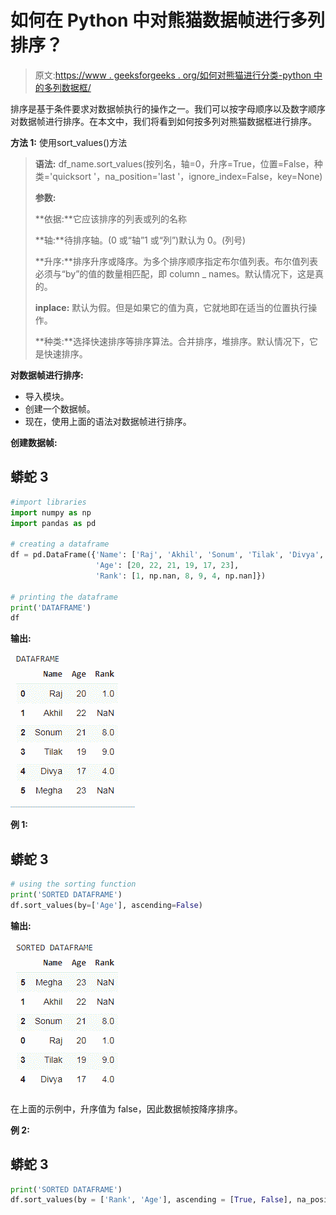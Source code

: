 # 如何在 Python 中对熊猫数据帧进行多列排序？

> 原文:[https://www . geeksforgeeks . org/如何对熊猫进行分类-python 中的多列数据框/](https://www.geeksforgeeks.org/how-to-sort-a-pandas-dataframe-by-multiple-columns-in-python/)

排序是基于条件要求对数据帧执行的操作之一。我们可以按字母顺序以及数字顺序对数据帧进行排序。在本文中，我们将看到如何按多列对熊猫数据框进行排序。

**方法 1:** 使用sort_values()方法

> **语法:** df_name.sort_values(按列名，轴=0，升序=True，位置=False，种类='quicksort '，na_position='last '，ignore_index=False，key=None)
> 
> **参数:**
> 
> **依据:**它应该排序的列表或列的名称
> 
> **轴:**待排序轴。(0 或“轴”1 或“列”)默认为 0。(列号)
> 
> **升序:**排序升序或降序。为多个排序顺序指定布尔值列表。布尔值列表必须与“by”的值的数量相匹配，即 column _ names。默认情况下，这是真的。
> 
> **inplace:** 默认为假。但是如果它的值为真，它就地即在适当的位置执行操作。
> 
> **种类:**选择快速排序等排序算法。合并排序，堆排序。默认情况下，它是快速排序。

**对数据帧进行排序:**

*   导入模块。
*   创建一个数据帧。
*   现在，使用上面的语法对数据帧进行排序。

**创建数据帧:**

## 蟒蛇 3

```py
#import libraries
import numpy as np
import pandas as pd

# creating a dataframe
df = pd.DataFrame({'Name': ['Raj', 'Akhil', 'Sonum', 'Tilak', 'Divya', 'Megha'],
                   'Age': [20, 22, 21, 19, 17, 23],
                   'Rank': [1, np.nan, 8, 9, 4, np.nan]})

# printing the dataframe
print('DATAFRAME')
df
```

**输出:**

![](img/2350c97bd67a40127dd0512ad7c74062.png)

**例 1:**

## 蟒蛇 3

```py
# using the sorting function
print('SORTED DATAFRAME')
df.sort_values(by=['Age'], ascending=False)
```

**输出:**

![](img/91f37d53193a7e92b00f38e030fc1a7a.png)

在上面的示例中，升序值为 false，因此数据帧按降序排序。

**例 2:**

## 蟒蛇 3

```py
print('SORTED DATAFRAME')
df.sort_values(by = ['Rank', 'Age'], ascending = [True, False], na_position = 'first')
```